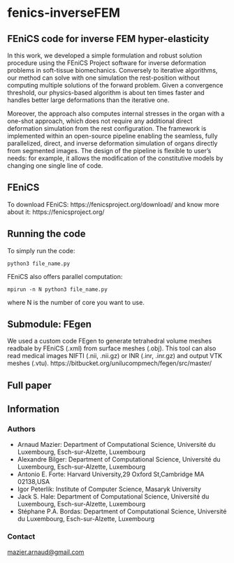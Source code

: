 # fenics-inverseFEM
<h2>FEniCS code for inverse FEM hyper-elasticity</h2>
 
In this work, we developed a simple formulation and robust solution procedure using the FEniCS Project software for inverse deformation problems in soft-tissue biomechanics. Conversely to iterative algorithms, our method can solve with one simulation the rest-position without computing multiple solutions of the forward problem. Given a convergence threshold, our physics-based algorithm is about ten times faster and handles better large deformations than the iterative one.

Moreover, the approach also computes internal stresses in the organ with a one-shot approach, which does not require any additional direct deformation simulation from the rest configuration. The framework is implemented within an open-source pipeline enabling the seamless, fully parallelized, direct, and inverse deformation simulation of organs directly from segmented images. The design of the pipeline is flexible to user’s needs: for example, it allows the modification of the constitutive models by changing one single line of code.


<h2>FEniCS</h2>
To download FEniCS: https://fenicsproject.org/download/
and know more about it: https://fenicsproject.org/

## Running the code
To simply run the code:
```
python3 file_name.py
```

FEniCS also offers parallel computation:
```
mpirun -n N python3 file_name.py
```
where N is the number of core you want to use.

<h2>Submodule: FEgen</h2>
We used a custom code FEgen to generate tetrahedral volume meshes readbale by FEniCS (.xml) from surface meshes (.obj).
This tool can also read medical images NIFTI (.nii, .nii.gz) or INR (.inr, .inr.gz) and output VTK meshes (.vtu).
https://bitbucket.org/unilucompmech/fegen/src/master/

## Full paper

## Information
### Authors 
- Arnaud Mazier: Department of Computational Science, Université du Luxembourg, Esch-sur-Alzette, Luxembourg
- Alexandre Bilger: Department of Computational Science, Université du Luxembourg, Esch-sur-Alzette, Luxembourg
- Antonio E. Forte: Harvard University,29 Oxford St,Cambridge MA 02138,USA
- Igor Peterlik: Institute of Computer Science, Masaryk University
- Jack S. Hale: Department of Computational Science, Université du Luxembourg, Esch-sur-Alzette, Luxembourg
- Stéphane P.A. Bordas: Department of Computational Science, Université du Luxembourg, Esch-sur-Alzette, Luxembourg

### Contact 
mazier.arnaud@gmail.com

